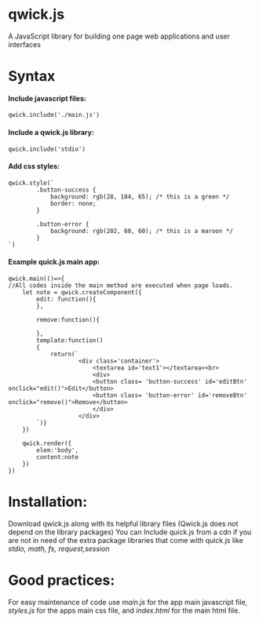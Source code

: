 # qwick.js
A JavaScript library for building one page web applications and user interfaces
# Syntax
#### Include javascript files:
```qwick.include('./main.js')```
#### Include a qwick.js library:
```qwick.include('stdio')```
#### Add css styles:
```
qwick.style(`
        .button-success {
            background: rgb(28, 184, 65); /* this is a green */
            border: none;
        }

        .button-error {
            background: rgb(202, 60, 60); /* this is a maroon */
        }
`)
```
#### Example quick.js main app:
```
qwick.main(()=>{
//All codes inside the main method are executed when page loads.
    let note = qwick.createComponent({
        edit: function(){
        },
        
        remove:function(){
            
        },
        template:function()
        {
            return(`
                    <div class='container'>
                        <textarea id='text1'></textarea><br>
                        <div>
                        <button class= 'button-success' id='editBtn' onclick="edit()">Edit</button>
                        <button class= 'button-error' id='removeBtn' onclick="remove()">Remove</button>
                        </div>
                    </div>
        `)}
    })

    qwick.render({
        elem:'body',
        content:note
    })
})
```
# Installation:
Download qwick.js along with its helpful library files (Qwick.js does not depend on the library packages)
You can Include quick.js from a cdn if you are not in need of the extra package libraries that come with quick.js like 
*stdio, math, fs, request,session*
# Good practices:
For easy maintenance of code use *main.js* for the app main javascript file, *styles.js* for the apps main css file, and *index.html* for the main html file.
